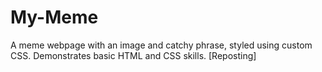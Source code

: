 # My-Meme
A meme webpage with an image and catchy phrase, styled using custom CSS. Demonstrates basic HTML and CSS skills. [Reposting]

